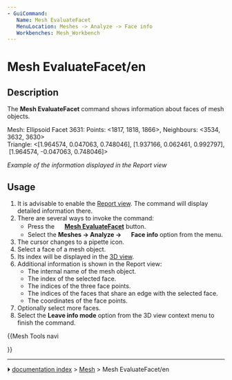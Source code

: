 ```yaml
---
- GuiCommand:
   Name: Mesh EvaluateFacet
   MenuLocation: Meshes -> Analyze -> Face info
   Workbenches: Mesh_Workbench
---
```


# Mesh EvaluateFacet/en

## Description

The **Mesh EvaluateFacet** command shows information about faces of mesh objects.

Mesh: Ellipsoid Facet 3631: Points: <1817, 1818, 1866>, Neighbours: <3534, 3632, 3630>
Triangle: <[1.964574, 0.047063, 0.748046], [1.937166, 0.062461, 0.992797], [1.964574, -0.047063, 0.748046]>



*Example of the information displayed in the Report view*

## Usage

1.  It is advisable to enable the [Report view](Report_view.md). The command will display detailed information there.
2.  There are several ways to invoke the command:
    -   Press the **<img src="images/Mesh_EvaluateFacet.svg" width=16px> [Mesh EvaluateFacet](Mesh_EvaluateFacet.md)** button.
    -   Select the **Meshes → Analyze → <img src="images/Mesh_EvaluateFacet.svg" width=16px> Face info** option from the menu.
3.  The cursor changes to a pipette icon.
4.  Select a face of a mesh object.
5.  Its index will be displayed in the [3D view](3D_view.md).
6.  Additional information is shown in the Report view:
    -   The internal name of the mesh object.
    -   The index of the selected face.
    -   The indices of the three face points.
    -   The indices of the faces that share an edge with the selected face.
    -   The coordinates of the face points.
7.  Optionally select more faces.
8.  Select the **Leave info mode** option from the 3D view context menu to finish the command.





{{Mesh Tools navi

}}



---
⏵ [documentation index](../README.md) > [Mesh](Mesh_Workbench.md) > Mesh EvaluateFacet/en
